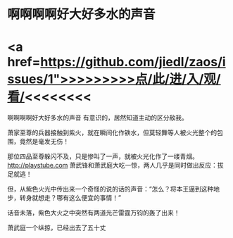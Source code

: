 # 啊啊啊啊好大好多水的声音

# <a href=https://github.com/jiedl/zaos/issues/1">>>>>>>>>点/此/进/入/观/看/<<<<<<<<</a>

啊啊啊啊好大好多水的声音
有意识的，居然知道主动的区分敌我。

萧家至尊的兵器接触到紫火，就在瞬间化作铁水，但莫轻舞等人被火光整个的包围，竟然是毫发无伤！

那位四品至尊躲闪不及，只是惨叫了一声，就被火光化作了一缕青烟。
http://playstube.com
萧武锋和萧武庭大吃一惊，两人几乎是同时做出反应：拔足就逃！

但，从紫色火光中传出来一个奇怪的说的话的声音：“怎么？将本王逼到这种地步，转身就想走？哪有这么便宜的事情！”

话音未落，紫色大火之中突然有两道光芒雷霆万钧的轰了出来！

萧武庭一个纵掠，已经出去了五十丈
